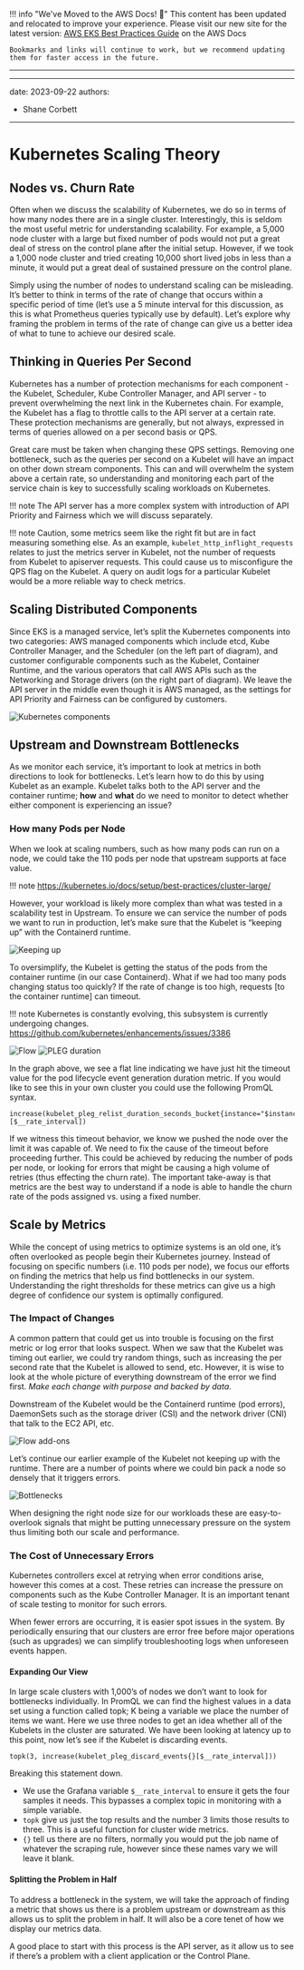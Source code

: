
!!! info "We've Moved to the AWS Docs! 🚀"
    This content has been updated and relocated to improve your experience. 
    Please visit our new site for the latest version:
    [AWS EKS Best Practices Guide](https://docs.aws.amazon.com/eks/latest/best-practices/kubernetes_scaling_theory.html) on the AWS Docs

    Bookmarks and links will continue to work, but we recommend updating them for faster access in the future.

---

---
date: 2023-09-22
authors: 
  - Shane Corbett
---
# Kubernetes Scaling Theory

## Nodes vs. Churn Rate
Often when we discuss the scalability of Kubernetes, we do so in terms of how many nodes there are in a single cluster. Interestingly, this is seldom the most useful metric for understanding scalability. For example, a 5,000 node cluster with a large but fixed number of pods would not put a great deal of stress on the control plane after the initial setup. However, if we took a 1,000 node cluster and tried creating 10,000 short lived jobs in less than a minute, it would put a great deal of sustained pressure on the control plane. 

Simply using the number of nodes to understand scaling can be misleading. It’s better to think in terms of the rate of change that occurs within a specific period of time (let’s use a 5 minute interval for this discussion, as this is what Prometheus queries typically use by default). Let’s explore why framing the problem in terms of the rate of change can give us a better idea of what to tune to achieve our desired scale. 

## Thinking in Queries Per Second
Kubernetes has a number of protection mechanisms for each component - the Kubelet, Scheduler, Kube Controller Manager, and API server - to prevent overwhelming the next link in the Kubernetes chain. For example, the Kubelet has a flag to throttle calls to the API server at a certain rate. These protection mechanisms are generally, but not always, expressed in terms of queries allowed on a per second basis or QPS. 

Great care must be taken when changing these QPS settings. Removing one bottleneck, such as the queries per second on a Kubelet will have an impact on other down stream components. This can and will overwhelm the system above a certain rate, so understanding and monitoring each part of the service chain is key to successfully scaling workloads on Kubernetes.

!!! note 
    The API server has a more complex system with introduction of API Priority and Fairness which we will discuss separately.

!!! note 
    Caution, some metrics seem like the right fit but are in fact measuring something else. As an example, `kubelet_http_inflight_requests` relates to just the metrics server in Kubelet, not the number of requests from Kubelet to apiserver requests. This could cause us to misconfigure the QPS flag on the Kubelet. A query on audit logs for a particular Kubelet would be a more reliable way to check metrics.

## Scaling Distributed Components
Since EKS is a managed service, let’s split the Kubernetes components into two categories: AWS managed components which include etcd, Kube Controller Manager, and the Scheduler (on the left part of diagram), and customer configurable components such as the Kubelet, Container Runtime, and the various operators that call AWS APIs such as the Networking and Storage drivers (on the right part of diagram). We leave the API server in the middle even though it is AWS managed, as the settings for API Priority and Fairness can be configured by customers. 

![Kubernetes components](../images/k8s-components.png)

## Upstream and Downstream Bottlenecks
As we monitor each service, it’s important to look at metrics in both directions to look for bottlenecks. Let’s learn how to do this by using Kubelet as an example. Kubelet talks both to the API server and the container runtime; **how** and **what** do we need to monitor to detect whether either component is experiencing an issue?

### How many Pods per Node
When we look at scaling numbers, such as how many pods can run on a node, we could take the 110 pods per node that upstream supports at face value. 

!!! note
    https://kubernetes.io/docs/setup/best-practices/cluster-large/

However, your workload is likely more complex than what was tested in a scalability test in Upstream. To ensure we can service the number of pods we want to run in production, let’s make sure that the Kubelet is “keeping up” with the Containerd runtime. 

![Keeping up](../images/keeping-up.png)

To oversimplify, the Kubelet is getting the status of the pods from the container runtime (in our case Containerd). What if we had too many pods changing status too quickly? If the rate of change is too high, requests [to the container runtime] can timeout.

!!! note 
    Kubernetes is constantly evolving, this subsystem is currently undergoing changes. https://github.com/kubernetes/enhancements/issues/3386

![Flow](../images/flow.png)
![PLEG duration](../images/PLEG-duration.png)

In the graph above, we see a flat line indicating we have just hit the timeout value for the pod lifecycle event generation duration metric. If you would like to see this in your own cluster you could use the following PromQL syntax.

```
increase(kubelet_pleg_relist_duration_seconds_bucket{instance="$instance"}[$__rate_interval])
```

If we witness this timeout behavior, we know we pushed the node over the limit it was capable of. We need to fix the cause of the timeout before proceeding further. This could be achieved by reducing the number of pods per node, or looking for errors that might be causing a high volume of retries (thus effecting the churn rate). The important take-away is that metrics are the best way to understand if a node is able to handle the churn rate of the pods assigned vs. using a fixed number. 

## Scale by Metrics
While the concept of using metrics to optimize systems is an old one, it’s often overlooked as people begin their Kubernetes journey. Instead of focusing on specific numbers (i.e. 110 pods per node), we focus our efforts on finding the metrics that help us find bottlenecks in our system. Understanding the right thresholds for these metrics can give us a high degree of confidence our system is optimally configured.  

### The Impact of Changes
A common pattern that could get us into trouble is focusing on the first metric or log error that looks suspect. When we saw that the Kubelet was timing out earlier, we could try random things, such as increasing the per second rate that the Kubelet is allowed to send, etc. However, it is wise to look at the whole picture of everything downstream of the error we find first. *Make each change with purpose and backed by data*.

Downstream of the Kubelet would be the Containerd runtime (pod errors), DaemonSets such as the storage driver (CSI) and the network driver (CNI) that talk to the EC2 API, etc. 

![Flow add-ons](../images/flow-addons.png)

Let’s continue our earlier example of the Kubelet not keeping up with the runtime. There are a number of points where we could bin pack a node so densely that it triggers errors. 

![Bottlenecks](../images/bottlenecks.png)

When designing the right node size for our workloads these are easy-to-overlook signals that might be putting unnecessary pressure on the system thus limiting both our scale and performance.

### The Cost of Unnecessary Errors

Kubernetes controllers excel at retrying when error conditions arise, however this comes at a cost. These retries can increase the pressure on components such as the Kube Controller Manager. It is an important tenant of scale testing to monitor for such errors. 

When fewer errors are occurring, it is easier spot issues in the system. By periodically ensuring that our clusters are error free before major operations (such as upgrades) we can simplify troubleshooting logs when unforeseen events happen.

#### Expanding Our View

In large scale clusters with 1,000’s of nodes we don’t want to look for bottlenecks individually. In PromQL we can find the highest values in a data set using a function called topk; K being a variable we place the number of items we want. Here we use three nodes to get an idea whether all of the Kubelets in the cluster are saturated. We have been looking at latency up to this point, now let’s see if the Kubelet is discarding events. 

```
topk(3, increase(kubelet_pleg_discard_events{}[$__rate_interval]))
```

Breaking this statement down. 

* We use the Grafana variable `$__rate_interval` to ensure it gets the four samples it needs. This bypasses a complex topic in monitoring with a simple variable. 
* `topk` give us just the top results and the number 3 limits those results to three. This is a useful function for cluster wide metrics.
* `{}` tell us there are no filters, normally you would put the job name of whatever the scraping rule, however since these names vary we will leave it blank. 

#### Splitting the Problem in Half

To address a bottleneck in the system, we will take the approach of finding a metric that shows us there is a problem upstream or downstream as this allows us to split the problem in half. It will also be a core tenet of how we display our metrics data. 

A good place to start with this process is the API server, as it allow us to see if there’s a problem with a client application or the Control Plane.